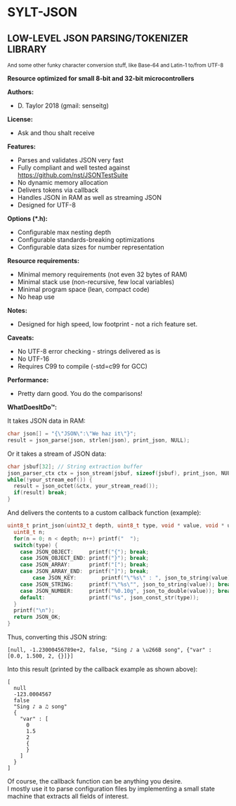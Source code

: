 SYLT-JSON
========
LOW-LEVEL JSON PARSING/TOKENIZER LIBRARY
-------------------------------------
<sup>And some other funky character conversion stuff, like Base-64 and Latin-1 to/from UTF-8</sup>

**Resource optimized for small 8-bit and 32-bit microcontrollers**

**Authors:**
* D. Taylor 2018 (gmail: senseitg)

**License:**
* Ask and thou shalt receive

**Features:**
* Parses and validates JSON very fast
* Fully compliant and well tested against https://github.com/nst/JSONTestSuite
* No dynamic memory allocation
* Delivers tokens via callback
* Handles JSON in RAM as well as streaming JSON
* Designed for UTF-8

**Options (*.h):**
* Configurable max nesting depth
* Configurable standards-breaking optimizations
* Configurable data sizes for number representation

**Resource requirements:**
* Minimal memory requirements (not even 32 bytes of RAM)
* Minimal stack use (non-recursive, few local variables)
* Minimal program space (lean, compact code)
* No heap use

**Notes:**
* Designed for high speed, low footprint - not a rich feature set.

**Caveats:**
* No UTF-8 error checking - strings delivered as is
* No UTF-16
* Requires C99 to compile (-std=c99 for GCC)

**Performance:**
* Pretty darn good. You do the comparisons!

**WhatDoesItDo™:**

It takes JSON data in RAM:

```C
char json[] = "{\"JSON\":\"We haz it\"}";
result = json_parse(json, strlen(json), print_json, NULL);
```

Or it takes a stream of JSON data:

```C
char jsbuf[32]; // String extraction buffer
json_parser_ctx ctx = json_stream(jsbuf, sizeof(jsbuf), print_json, NULL);
while(!your_stream_eof()) {
  result = json_octet(&ctx, your_stream_read());
  if(result) break;
}
```

And delivers the contents to a custom callback function (example):

```C
uint8_t print_json(uint32_t depth, uint8_t type, void * value, void * user) {
  uint8_t n;
  for(n = 0; n < depth; n++) printf("  ");
  switch(type) {
    case JSON_OBJECT:     printf("{"); break;
    case JSON_OBJECT_END: printf("}"); break;
    case JSON_ARRAY:      printf("["); break;
    case JSON_ARRAY_END:  printf("]"); break;
		case JSON_KEY:        printf("\"%s\" : ", json_to_string(value));
    case JSON_STRING:     printf("\"%s\"", json_to_string(value)); break;
    case JSON_NUMBER:     printf("%0.10g", json_to_double(value)); break;
    default:              printf("%s", json_const_str(type));
  }
  printf("\n");
  return JSON_OK;
}
```

Thus, converting this JSON string:

```JS
[null, -1.23000456789e+2, false, "Sing ♪ a \u266B song", {"var" : [0.0, 1.500, 2, {}]}]
```

Into this result (printed by the callback example as shown above):

```
[
  null
  -123.0004567
  false
  "Sing ♪ a ♫ song"
  {
    "var" : [
      0
      1.5
      2
      {
      }
    ]
  }
]
```

Of course, the callback function can be anything you desire.  
I mostly use it to parse configuration files by implementing a small state machine that extracts all fields of interest.  
